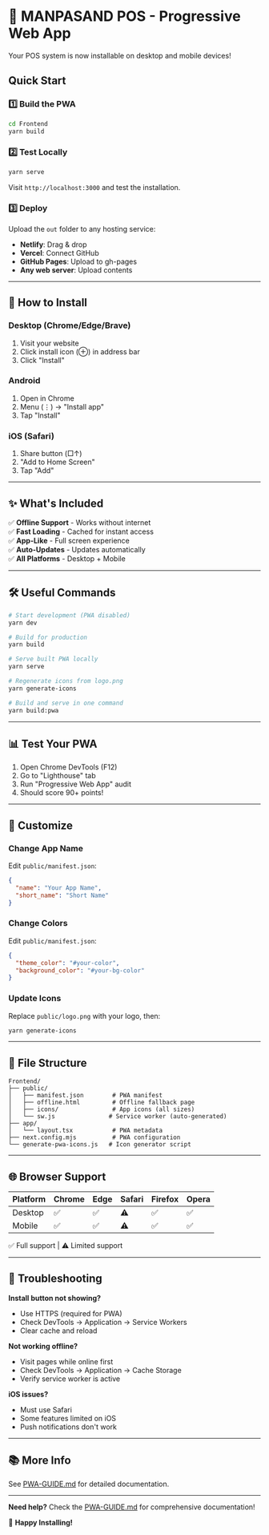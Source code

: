 # 🚀 MANPASAND POS - Progressive Web App

Your POS system is now installable on desktop and mobile devices!

## Quick Start

### 1️⃣ Build the PWA

```bash
cd Frontend
yarn build
```

### 2️⃣ Test Locally

```bash
yarn serve
```

Visit `http://localhost:3000` and test the installation.

### 3️⃣ Deploy

Upload the `out` folder to any hosting service:
- **Netlify**: Drag & drop
- **Vercel**: Connect GitHub
- **GitHub Pages**: Upload to gh-pages
- **Any web server**: Upload contents

---

## 📱 How to Install

### Desktop (Chrome/Edge/Brave)
1. Visit your website
2. Click install icon (⊕) in address bar
3. Click "Install"

### Android
1. Open in Chrome
2. Menu (⋮) → "Install app"
3. Tap "Install"

### iOS (Safari)
1. Share button (□↑)
2. "Add to Home Screen"
3. Tap "Add"

---

## ✨ What's Included

✅ **Offline Support** - Works without internet  
✅ **Fast Loading** - Cached for instant access  
✅ **App-Like** - Full screen experience  
✅ **Auto-Updates** - Updates automatically  
✅ **All Platforms** - Desktop + Mobile  

---

## 🛠️ Useful Commands

```bash
# Start development (PWA disabled)
yarn dev

# Build for production
yarn build

# Serve built PWA locally
yarn serve

# Regenerate icons from logo.png
yarn generate-icons

# Build and serve in one command
yarn build:pwa
```

---

## 📊 Test Your PWA

1. Open Chrome DevTools (F12)
2. Go to "Lighthouse" tab
3. Run "Progressive Web App" audit
4. Should score 90+ points!

---

## 🎨 Customize

### Change App Name
Edit `public/manifest.json`:
```json
{
  "name": "Your App Name",
  "short_name": "Short Name"
}
```

### Change Colors
Edit `public/manifest.json`:
```json
{
  "theme_color": "#your-color",
  "background_color": "#your-bg-color"
}
```

### Update Icons
Replace `public/logo.png` with your logo, then:
```bash
yarn generate-icons
```

---

## 📁 File Structure

```
Frontend/
├── public/
│   ├── manifest.json        # PWA manifest
│   ├── offline.html         # Offline fallback page
│   ├── icons/               # App icons (all sizes)
│   └── sw.js               # Service worker (auto-generated)
├── app/
│   └── layout.tsx           # PWA metadata
├── next.config.mjs          # PWA configuration
└── generate-pwa-icons.js   # Icon generator script
```

---

## 🌐 Browser Support

| Platform | Chrome | Edge | Safari | Firefox | Opera |
|----------|--------|------|--------|---------|-------|
| Desktop  | ✅     | ✅   | ⚠️     | ✅      | ✅    |
| Mobile   | ✅     | ✅   | ⚠️     | ✅      | ✅    |

✅ Full support | ⚠️ Limited support

---

## 🐛 Troubleshooting

**Install button not showing?**
- Use HTTPS (required for PWA)
- Check DevTools → Application → Service Workers
- Clear cache and reload

**Not working offline?**
- Visit pages while online first
- Check DevTools → Application → Cache Storage
- Verify service worker is active

**iOS issues?**
- Must use Safari
- Some features limited on iOS
- Push notifications don't work

---

## 📚 More Info

See [PWA-GUIDE.md](./PWA-GUIDE.md) for detailed documentation.

---

**Need help?** Check the [PWA-GUIDE.md](./PWA-GUIDE.md) for comprehensive documentation!

🎉 **Happy Installing!**

